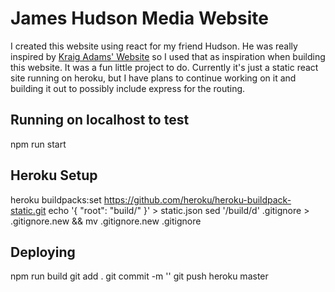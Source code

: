 # James Hudson Media Website
I created this website using react for my friend Hudson. He was really inspired by [Kraig Adams' Website](http://www.kraigadams.com/) so I used that as inspiration when building this website. It was a fun little project to do. Currently it's just a static react site running on heroku, but I have plans to continue working on it and building it out to possibly include express for the routing.

## Running on localhost to test
npm run start

## Heroku Setup
heroku buildpacks:set https://github.com/heroku/heroku-buildpack-static.git
echo '{ "root": "build/" }' > static.json
sed '/build/d' .gitignore > .gitignore.new && mv .gitignore.new .gitignore

## Deploying
npm run build
git add .
git commit -m ''
git push heroku master
